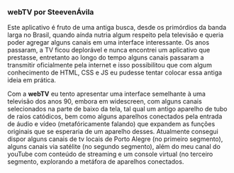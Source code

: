 ### webTV por SteevenÁvila

Este aplicativo é fruto de uma antiga busca, desde os primórdios da banda larga no Brasil, quando aínda nutria algum respeito pela televisão e queria poder agregar alguns canais em uma interface interessante. Os anos passaram, a TV ficou deplorável e nunca encontrei um aplicativo que prestasse, entretanto ao longo do tempo alguns canais passaram a transmitir oficialmente pela internet e isso possibilitou que com algum conhecimento de HTML, CSS e JS eu pudesse tentar colocar essa antiga ideia em prática.

Com a **webTV** eu tento apresentar uma interface semelhante à uma televisão dos anos 90, embora em widescreen, com alguns canais selecionados na parte de baixo da tela, tal qual um antigo aparelho de tubo de raios catódicos, bem como alguns aparelhos conectados pela entrada de áudio e vídeo (metafóricamente falando) que expandem as funções originais que se esperaria de um aparelho desses. Atualmente consegui dispor alguns canais de tv locais de Porto Alegre (no primeiro segmento), alguns canais via satélite (no segundo segmento), além do meu canal do youTube com conteúdo de streaming e um console virtual (no terceiro segmento, explorando a metáfora de aparelhos conectados.

